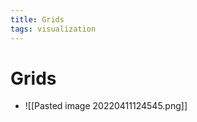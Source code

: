 ```yaml
---
title: Grids
tags: visualization
---
```


# Grids
- ![[Pasted image 20220411124545.png]]


























